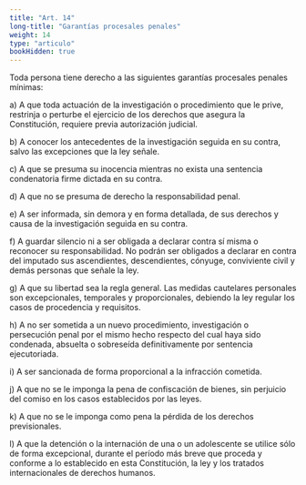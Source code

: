 ```yaml
---
title: "Art. 14"
long-title: "Garantías procesales penales"
weight: 14
type: "articulo"
bookHidden: true
---
```

Toda persona tiene derecho a las siguientes garantías procesales penales mínimas: 

a) A que toda actuación de la investigación o procedimiento que le prive, restrinja o perturbe el ejercicio de los derechos que asegura la Constitución, requiere previa autorización judicial.
 
b) A conocer los antecedentes de la investigación seguida en su contra, salvo las excepciones que la ley señale.
 
c) A que se presuma su inocencia mientras no exista una sentencia condenatoria firme dictada en su contra. 
 
d) A que no se presuma de derecho la responsabilidad penal. 
 
e) A ser informada, sin demora y en forma detallada, de sus derechos y causa de la investigación seguida en su contra. 
 
f) A guardar silencio ni a ser obligada a declarar contra sí misma o reconocer su 
responsabilidad. No podrán ser obligados a declarar en contra del imputado sus ascendientes, descendientes, cónyuge, conviviente civil y demás personas que señale la ley.
 
g) A que su libertad sea la regla general. Las medidas cautelares personales son excepcionales, temporales y proporcionales, debiendo la ley regular los casos de procedencia y requisitos. 
 
h) A no ser sometida a un nuevo procedimiento, investigación o persecución penal por el mismo hecho respecto del cual haya sido condenada, absuelta o sobreseída definitivamente por sentencia ejecutoriada.
 
i) A ser sancionada de forma proporcional a la infracción cometida.

j) A que no se le imponga la pena de confiscación de bienes, sin perjuicio del comiso en los casos establecidos por las leyes.

k) A que no se le imponga como pena la pérdida de los derechos previsionales.

l) A que la detención o la internación de una o un adolescente se utilice sólo de forma excepcional, durante el período más breve que proceda y conforme a lo establecido en esta Constitución, la ley y los tratados internacionales de derechos humanos.
